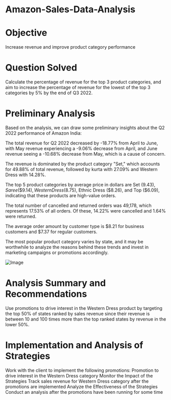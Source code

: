 # Amazon-Sales-Data-Analysis

# Objective 
Increase revenue and improve product category performance

# Question Solved 
Calculate the percentage of revenue for the top 3 product categories, and aim to increase the percentage of revenue for the lowest of the top 3 categories by 5% by the end of Q3 2022.

# Preliminary Analysis
Based on the analysis, we can draw some preliminary insights about the Q2 2022 performance of Amazon India:

The total revenue for Q2 2022 decreased by -18.77% from April to June, with May revenue experiencing a -9.06% decrease from April, and June revenue seeing a -10.68% decrease from May, which is a cause of concern.

The revenue is dominated by the product category "Set," which accounts for 49.88% of total revenue, followed by kurta with 27.09% and Western Dress with 14.28%.

The top 5 product categories by average price in dollars are Set ($9.43), Saree (\$9.14), Western Dress ($8.75), Ethnic Dress (\$8.26), and Top ($6.09), indicating that these products are high-value orders.

The total number of cancelled and returned orders was 49,178, which represents 17.53% of all orders. Of these, 14.22% were cancelled and 1.64% were returned.

The average order amount by customer type is $8.21 for business customers and \$7.37 for regular customers.

The most popular product category varies by state, and it may be worthwhile to analyze the reasons behind these trends and invest in marketing campaigns or promotions accordingly.

![Image](https://github.com/user-attachments/assets/14e01b48-bc49-4a42-a75b-f2e1f01f7d50)

# Analysis Summary and Recommendations
Use promotions to drive interest in the Western Dress product by targeting the top 50% of states ranked by sales revenue since their revenue is between 10 and 100 times more than the top ranked states by revenue in the lower 50%.

# Implementation and Analysis of Strategies
Work with the client to implement the following promotions:
     Promotion to drive interest in the Western Dress category
Monitor the Impact of the Strategies
     Track sales revenue for Western Dress category after the promotions are implemented
Analyze the Effectiveness of the Strategies
     Conduct an analysis after the promotions have been running for some time
